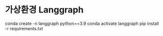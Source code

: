# 가상환경 Langgraph
conda create -n langgraph python==3.9
conda activate langgraph
pip install -r requirements.txt
